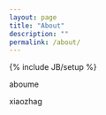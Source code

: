 ```yaml
---
layout: page
title: "About"
description: ""
permalink: /about/
---
```

{% include JB/setup %}

aboume

xiaozhag
